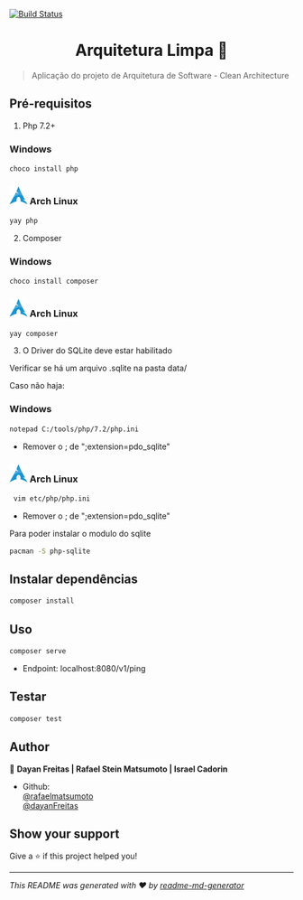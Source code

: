 [![Build Status](https://travis-ci.com/rafaelmatsumoto/clean-architecture-server.svg?token=epmMNVLLvizSuJ7VzAhz&branch=master)](https://travis-ci.com/rafaelmatsumoto/clean-architecture-server)

<h1 align="center">Arquitetura Limpa 👋</h1>
<p>
</p>

> Aplicação do projeto de Arquitetura de Software - Clean Architecture

## Pré-requisitos

1. Php 7.2+
### Windows
```sh
choco install php
```

### ![Arch](https://github.com/JotaRandom/archlinux-artwork/blob/master/icons/archlinux-icon-crystal-16.svg) Arch Linux
```sh
yay php 
```

2. Composer

### Windows
```sh
choco install composer
```

### ![Arch](https://github.com/JotaRandom/archlinux-artwork/blob/master/icons/archlinux-icon-crystal-16.svg) Arch Linux
```sh
yay composer
```


3. O Driver do SQLite deve estar habilitado

Verificar se há um arquivo .sqlite na pasta data/

Caso não haja:

### Windows
```sh
notepad C:/tools/php/7.2/php.ini
```

- Remover o ; de ";extension=pdo_sqlite"

### ![Arch](https://github.com/JotaRandom/archlinux-artwork/blob/master/icons/archlinux-icon-crystal-16.svg) Arch Linux
```sh
 vim etc/php/php.ini
```

- Remover o ; de ";extension=pdo_sqlite"

Para poder instalar o modulo do sqlite

```sh
pacman -S php-sqlite 
```

## Instalar dependências

```sh
composer install
```

## Uso

```sh
composer serve
```

- Endpoint: localhost:8080/v1/ping

## Testar

```sh
composer test
```

## Author

👤 **Dayan Freitas | Rafael Stein Matsumoto | Israel Cadorin**

* Github:   
[@rafaelmatsumoto](https://github.com/rafaelmatsumoto)  
[@dayanFreitas](https://github.com/dayanFreitas)
## Show your support

Give a ⭐️ if this project helped you!

***
_This README was generated with ❤️ by [readme-md-generator](https://github.com/kefranabg/readme-md-generator)_
